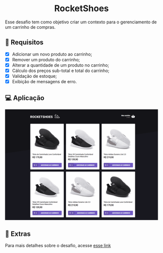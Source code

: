 <h1 align="center">
  RocketShoes
</h1>

Esse desafio tem como objetivo criar um contexto para o gerenciamento de um carrinho de compras.

## 👀 Requisitos
- [x] Adicionar um novo produto ao carrinho;
- [x] Remover um produto do carrinho;
- [x] Alterar a quantidade de um produto no carrinho;
- [x] Cálculo dos preços sub-total e total do carrinho;
- [x] Validação de estoque;
- [x] Exibição de mensagens de erro.

## 💻 Aplicação
![RocketShoes](./assets/rocketshoes.gif)

## 🌠 Extras
Para mais detalhes sobre o desafio, acesse [esse link](https://www.notion.so/Desafio-02-Refactoring-de-classes-e-typescript-4571541e7f8c4799bd191b6cfb53802c#19681d84c4c2412b9a706a854b754691)
